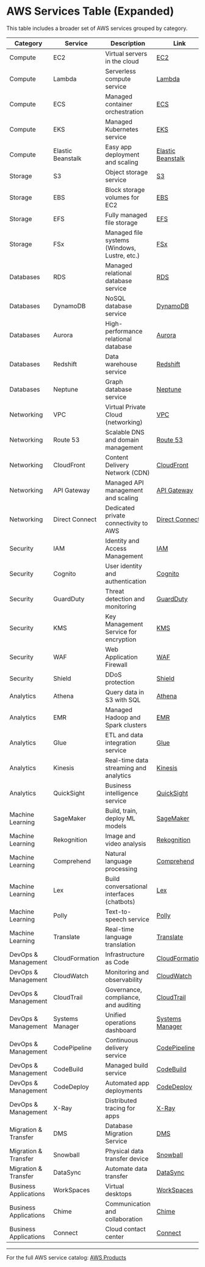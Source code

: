 # AWS Services Table (Expanded)

This table includes a broader set of AWS services grouped by category.

| Category | Service | Description | Link |
|----------|---------|-------------|------|
| Compute | EC2 | Virtual servers in the cloud | [EC2](https://aws.amazon.com/ec2/) |
| Compute | Lambda | Serverless compute service | [Lambda](https://aws.amazon.com/lambda/) |
| Compute | ECS | Managed container orchestration | [ECS](https://aws.amazon.com/ecs/) |
| Compute | EKS | Managed Kubernetes service | [EKS](https://aws.amazon.com/eks/) |
| Compute | Elastic Beanstalk | Easy app deployment and scaling | [Elastic Beanstalk](https://aws.amazon.com/elasticbeanstalk/) |
| Storage | S3 | Object storage service | [S3](https://aws.amazon.com/s3/) |
| Storage | EBS | Block storage volumes for EC2 | [EBS](https://aws.amazon.com/ebs/) |
| Storage | EFS | Fully managed file storage | [EFS](https://aws.amazon.com/efs/) |
| Storage | FSx | Managed file systems (Windows, Lustre, etc.) | [FSx](https://aws.amazon.com/fsx/) |
| Databases | RDS | Managed relational database service | [RDS](https://aws.amazon.com/rds/) |
| Databases | DynamoDB | NoSQL database service | [DynamoDB](https://aws.amazon.com/dynamodb/) |
| Databases | Aurora | High-performance relational database | [Aurora](https://aws.amazon.com/rds/aurora/) |
| Databases | Redshift | Data warehouse service | [Redshift](https://aws.amazon.com/redshift/) |
| Databases | Neptune | Graph database service | [Neptune](https://aws.amazon.com/neptune/) |
| Networking | VPC | Virtual Private Cloud (networking) | [VPC](https://aws.amazon.com/vpc/) |
| Networking | Route 53 | Scalable DNS and domain management | [Route 53](https://aws.amazon.com/route53/) |
| Networking | CloudFront | Content Delivery Network (CDN) | [CloudFront](https://aws.amazon.com/cloudfront/) |
| Networking | API Gateway | Managed API management and scaling | [API Gateway](https://aws.amazon.com/api-gateway/) |
| Networking | Direct Connect | Dedicated private connectivity to AWS | [Direct Connect](https://aws.amazon.com/directconnect/) |
| Security | IAM | Identity and Access Management | [IAM](https://aws.amazon.com/iam/) |
| Security | Cognito | User identity and authentication | [Cognito](https://aws.amazon.com/cognito/) |
| Security | GuardDuty | Threat detection and monitoring | [GuardDuty](https://aws.amazon.com/guardduty/) |
| Security | KMS | Key Management Service for encryption | [KMS](https://aws.amazon.com/kms/) |
| Security | WAF | Web Application Firewall | [WAF](https://aws.amazon.com/waf/) |
| Security | Shield | DDoS protection | [Shield](https://aws.amazon.com/shield/) |
| Analytics | Athena | Query data in S3 with SQL | [Athena](https://aws.amazon.com/athena/) |
| Analytics | EMR | Managed Hadoop and Spark clusters | [EMR](https://aws.amazon.com/emr/) |
| Analytics | Glue | ETL and data integration service | [Glue](https://aws.amazon.com/glue/) |
| Analytics | Kinesis | Real-time data streaming and analytics | [Kinesis](https://aws.amazon.com/kinesis/) |
| Analytics | QuickSight | Business intelligence service | [QuickSight](https://aws.amazon.com/quicksight/) |
| Machine Learning | SageMaker | Build, train, deploy ML models | [SageMaker](https://aws.amazon.com/sagemaker/) |
| Machine Learning | Rekognition | Image and video analysis | [Rekognition](https://aws.amazon.com/rekognition/) |
| Machine Learning | Comprehend | Natural language processing | [Comprehend](https://aws.amazon.com/comprehend/) |
| Machine Learning | Lex | Build conversational interfaces (chatbots) | [Lex](https://aws.amazon.com/lex/) |
| Machine Learning | Polly | Text-to-speech service | [Polly](https://aws.amazon.com/polly/) |
| Machine Learning | Translate | Real-time language translation | [Translate](https://aws.amazon.com/translate/) |
| DevOps & Management | CloudFormation | Infrastructure as Code | [CloudFormation](https://aws.amazon.com/cloudformation/) |
| DevOps & Management | CloudWatch | Monitoring and observability | [CloudWatch](https://aws.amazon.com/cloudwatch/) |
| DevOps & Management | CloudTrail | Governance, compliance, and auditing | [CloudTrail](https://aws.amazon.com/cloudtrail/) |
| DevOps & Management | Systems Manager | Unified operations dashboard | [Systems Manager](https://aws.amazon.com/systems-manager/) |
| DevOps & Management | CodePipeline | Continuous delivery service | [CodePipeline](https://aws.amazon.com/codepipeline/) |
| DevOps & Management | CodeBuild | Managed build service | [CodeBuild](https://aws.amazon.com/codebuild/) |
| DevOps & Management | CodeDeploy | Automated app deployments | [CodeDeploy](https://aws.amazon.com/codedeploy/) |
| DevOps & Management | X-Ray | Distributed tracing for apps | [X-Ray](https://aws.amazon.com/xray/) |
| Migration & Transfer | DMS | Database Migration Service | [DMS](https://aws.amazon.com/dms/) |
| Migration & Transfer | Snowball | Physical data transfer device | [Snowball](https://aws.amazon.com/snowball/) |
| Migration & Transfer | DataSync | Automate data transfer | [DataSync](https://aws.amazon.com/datasync/) |
| Business Applications | WorkSpaces | Virtual desktops | [WorkSpaces](https://aws.amazon.com/workspaces/) |
| Business Applications | Chime | Communication and collaboration | [Chime](https://aws.amazon.com/chime/) |
| Business Applications | Connect | Cloud contact center | [Connect](https://aws.amazon.com/connect/) |

---

For the full AWS service catalog: [AWS Products](https://aws.amazon.com/products/)
